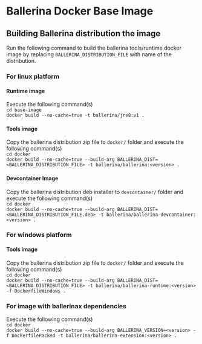 # Ballerina Docker Base Image

## Building Ballerina distribution the image

Run the following command to build the ballerina tools/runtime docker image by replacing `BALLERINA_DISTRIBUTION_FILE` with name of the distribution.

### For linux platform
#### Runtime image
Execute the following command(s)  
```cd base-image```  
```docker build --no-cache=true -t ballerina/jre8:v1 .```
#### Tools image
Copy the ballerina distribution zip file to `docker/` folder and execute the following command(s)    
```cd docker```  
```docker build --no-cache=true --build-arg BALLERINA_DIST=<BALLERINA_DISTRIBUTION_FILE> -t ballerina/ballerina:<version> .```
#### Devcontainer Image
Copy the ballerina distribution deb installer to `devcontainer/` folder and execute the following command(s)    
```cd docker```  
```docker build --no-cache=true --build-arg BALLERINA_DIST=<BALLERINA_DISTRIBUTION_FILE.deb> -t ballerina/ballerina-devcontainer:<version> .```


### For windows platform
#### Tools image
Copy the ballerina distribution zip file to `docker/` folder and execute the following command(s)  
```cd docker```  
```docker build --no-cache=true --build-arg BALLERINA_DIST=<BALLERINA_DISTRIBUTION_FILE> -t ballerina/ballerina-runtime:<version> -f DockerfileWindows .```

### For image with ballerinax dependencies

Execute the following command(s)  
```cd docker```  
```docker build --no-cache=true --build-arg BALLERINA_VERSION=<version> -f DockerfilePacked -t ballerina/ballerina-extension:<version> .```
